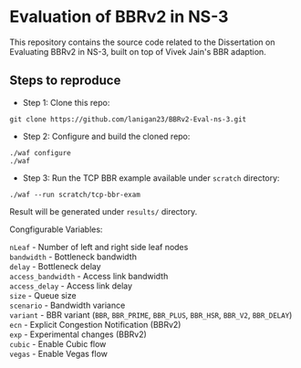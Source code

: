 # Evaluation of BBRv2 in NS-3

This repository contains the source code related to the Dissertation on Evaluating BBRv2 in NS-3, built on top of Vivek Jain's BBR adaption.

## Steps to reproduce

* Step 1: Clone this repo:

``git clone https://github.com/lanigan23/BBRv2-Eval-ns-3.git``

* Step 2: Configure and build the cloned repo:

```
./waf configure
./waf
```

* Step 3: Run the TCP BBR example available under ``scratch`` directory:

``./waf --run scratch/tcp-bbr-exam``

Result will be generated under ``results/`` directory.

Congfigurable Variables:

``nLeaf`` - Number of left and right side leaf nodes  
``bandwidth`` - Bottleneck bandwidth  
``delay`` - Bottleneck delay  
``access_bandwidth`` - Access link bandwidth  
``access_delay`` - Access link delay  
``size`` - Queue size  
``scenario`` - Bandwidth variance  
``variant`` - BBR variant (``BBR``, ``BBR_PRIME``, ``BBR_PLUS``, ``BBR_HSR``, ``BBR_V2``, ``BBR_DELAY``)  
``ecn`` - Explicit Congestion Notification (BBRv2)  
``exp`` - Experimental changes (BBRv2)  
``cubic`` - Enable Cubic flow  
``vegas`` - Enable Vegas flow  
